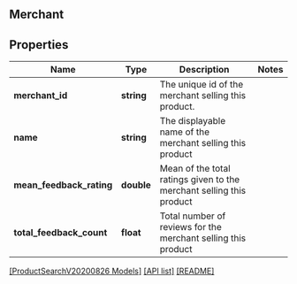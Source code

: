 ## Merchant

## Properties

Name | Type | Description | Notes
------------ | ------------- | ------------- | -------------
**merchant_id** | **string** | The unique id of the merchant selling this product. |
**name** | **string** | The displayable name of the merchant selling this product |
**mean_feedback_rating** | **double** | Mean of the total ratings given to the merchant selling this product |
**total_feedback_count** | **float** | Total number of reviews for the merchant selling this product |

[[ProductSearchV20200826 Models]](../) [[API list]](../../Api) [[README]](../../../README.md)
